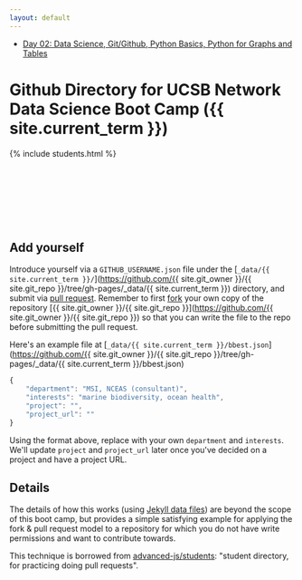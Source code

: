 ```yaml
---
layout: default
---
```


- [Day 02: Data Science, Git/Github, Python Basics, Python for Graphs and Tables](https://github.com/bbest/ucsb-network-data-science-2016/blob/gh-pages/day02b_python.ipynb)

# Github Directory for UCSB Network Data Science Boot Camp ({{ site.current_term }})

{% include students.html %}

<br>
<br>
<br>
<br>
<br>
<br>

## Add yourself

Introduce yourself via a `GITHUB_USERNAME.json` file under the [`_data/{{ site.current_term }}/`](https://github.com/{{ site.git_owner }}/{{ site.git_repo }}/tree/gh-pages/_data/{{ site.current_term }}) directory, and submit via [pull request](https://help.github.com/articles/creating-a-pull-request/). Remember to first [fork](https://help.github.com/articles/fork-a-repo/) your own copy of the repository [{{ site.git_owner }}/{{ site.git_repo }}](https://github.com/{{ site.git_owner }}/{{ site.git_repo }}) so that you can write the file to the repo before submitting the pull request.

Here's an example file at [`_data/{{ site.current_term }}/bbest.json`](https://github.com/{{ site.git_owner }}/{{ site.git_repo }}/tree/gh-pages/_data/{{ site.current_term }}/bbest.json)

```javascript
{
	"department": "MSI, NCEAS (consultant)",
	"interests": "marine biodiversity, ocean health",
	"project": "",
	"project_url": ""
}
```

Using the format above, replace with your own `department` and `interests`. We'll update `project` and `project_url` later once you've decided on a project and have a project URL.

## Details

The details of how this works (using [Jekyll data files](https://jekyllrb.com/docs/datafiles/)) are beyond the scope of this boot camp, but provides a simple satisfying example for applying the fork & pull request model to a repository for which you do not have write permissions and want to contribute towards.

This technique is borrowed from [advanced-js/students](https://github.com/advanced-js/students): "student directory, for practicing doing pull requests".
